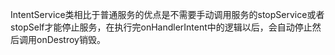 IntentService类相比于普通服务的优点是不需要手动调用服务的stopService或者stopSelf才能停止服务，在执行完onHandlerIntent中的逻辑以后，会自动停止然后调用onDestroy销毁。